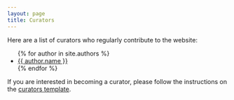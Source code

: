 ```yaml
---
layout: page
title: Curators
---
```


Here are a list of curators who regularly contribute to the website:

<ul>
  {% for author in site.authors %}
    <li><a href="{{ author.web }}">{{ author.name }}</a></li>
  {% endfor %}
</ul>

If you are interested in becoming a curator, please follow the instructions on the <a href="https://docs.google.com/document/d/1u7PoI3MD21fb0GxSsZyfxVKJhmEE8eP3cbyBOWyufss" target="_blank">curators template</a>. 
